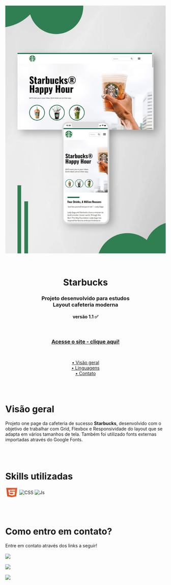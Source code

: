 <p align = "center">
  <img src ="assets/images/star_readme.jpg" alt = "mockup" />
</p>

<br>

<div align = "center">
<h1>Starbucks</h1>
</div>

<h3 align = "center">
  Projeto desenvolvido para estudos
  <br>Layout cafeteria moderna
</h3>

<h4 align = "center">
	versão 1.1 ✅
</h4>
<br>
<h3 align = "center">
<a href="https://matealves.github.io/starbucks/" target="_blank">Acesse o site - clique aqui!
</a> 
</h3>

<br>

<p align="center">
 <a href="#visao">• Visão geral</a> <br>
 <a href="#leng">• Linguagens</a> <br>
 <a href="#contato">• Contato</a>  
</p>
<br>
<br>

<div id="visao">
<h1>  Visão geral </h1>
Projeto one page da cafeteria de sucesso <strong>Starbucks</strong>, desenvolvido com o objetivo de trabalhar com Grid, Flexbox e Responsividade do layout que se adapta em vários tamanhos de tela. Também foi utilizado fonts externas importadas através do Google Fonts.

</div>
<br>
<br>
<br>

<div id="leng">
<h1>  Skills utilizadas </h1>


 <img align="center" alt="HTML" height="30" width="40" src="https://raw.githubusercontent.com/devicons/devicon/master/icons/html5/html5-original.svg">
  <img align="center" alt="CSS" height="30" width="40" src="https://cdn.jsdelivr.net/gh/devicons/devicon/icons/css3/css3-original.svg">
  <img align="center" alt="Js" height="30" width="40" src="https://cdn.jsdelivr.net/gh/devicons/devicon/icons/javascript/javascript-original.svg">

</div>
<br>
<br>
<br>

<div id="contato">
<h1> Como entro em contato? </h1>

Entre em contato através dos links a seguir!
<br>
<br>
<a href="https://www.linkedin.com/in/mateusalvesds/" target="_blank"><img src="https://img.shields.io/badge/-LinkedIn-%230077B5?style=for-the-badge&logo=linkedin&logoColor=white" target="_blank"></a>

<a href = "mailto:contatomateusalves@hotmail.com"><img src="https://img.shields.io/badge/Microsoft_Outlook-0078D4?style=for-the-badge&logo=microsoft-outlook&logoColor=white" target="_blank"></a>

<a href="https://api.whatsapp.com/send?phone=+5511966616365" target="_blank"><img src="https://img.shields.io/badge/WhatsApp-25D366?style=for-the-badge&logo=whatsapp&logoColor=white" target="_blank"></a>

</div>
<br>
<br>
<br>